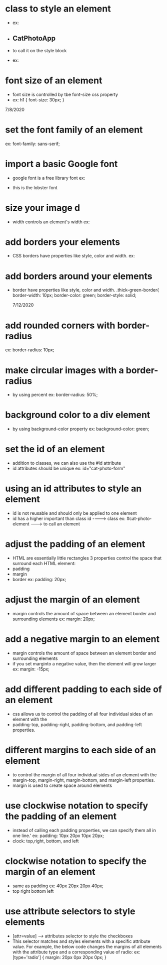 # class to style an element 
- ex: 
- <h2 class="blue-text"> CatPhotoApp </h2>

- to call it on the style block 
- ex: 
<style>
  .blue-text {
 </style>

# font size of an element 
- font size is controlled by tbe font-size css property 
- ex: 
h1 {
  font-size: 30px;
}



7/8/2020
# set the font family of an element 
ex: font-family: sans-serif; 

# import a basic Google font 
- google font is a free library font 
ex: <link href="https://fonts.googleapis.com/css?family=Lobster" rel="stylesheet" type="text/css">

- this is the lobster font 

# size your image d
- width controls an element's width 
ex: 
<style>
  .larger-image {
    width: 500px;
  }
</style>

# add borders your elements 
- CSS borders have properties like style, color and width.
ex:
<style>
  .thin-red-border {
    border-color: red;
    border-width: 5px;
    border-style: solid;
  }
</style>

# add borders around your elements 
- border have properties like style, color and width.
  .thick-green-border{
    border-width: 10px;
    border-color: green;
    border-style: solid;
  

  7/12/2020
# add rounded corners with border-radius 
ex:
border-radius: 10px;

# make circular images with a border-radius 

- by using percent 
ex: border-radius: 50%;

# background color to a div element 
- by using background-color property 
ex: background-color: green;

# set the id of an element 
- addition to classes, we can also use the #id attribute 
- id attributes should be unique 
ex: id="cat-photo-form"

# using an id attributes to style an element 
- id is not reusable and should only be applied to one element 
- id has a higher important than class id ----> class 
ex: #cat-photo-element ---> to call an element 


# adjust the padding of an element 
- HTML are essentially little rectangles 
 3 properties control the space that surround each HTML element: 
 - padding 
 - margin 
 - border 
 ex: padding: 20px;

 # adjust the margin of an element 
 - margin controls the amount of space between an element border and surrounding elements 
 ex: margin: 20px;

 # add a negative margin to an element 
 - margin controls the amount of space between an element border and surrounding elements 
 - if you set marginto a negative value, then the element will grow larger 
 ex: margin: -15px;
 
 # add different padding to each side of an element 
 -  css allows us to control the padding of all four individual sides of an element with the 
 - padding-top, padding-right, padding-bottom, and padding-left properties.

 # different margins to each side of an element 
-  to control the margin of all four individual sides of an element with the margin-top, margin-right, margin-bottom, and margin-left properties.
- margin is used to create space around elements 

# use clockwise notation to specify the padding of an element 
- instead of calling each padding properties, we can specify them all in one line.'
ex: padding: 10px 20px 10px 20px;
- clock: top,right, bottom, and left 

# clockwise notation to specify the margin of an element
- same as padding 
ex: 40px 20px 20px 40px;
- top right bottom left

# use attribute selectors to style elements 
- [attr=value] --> attributes selector to style the checkboxes
- This selector matches and styles elements with a specific attribute value. For example, the below code changes the margins of all elements with the attribute type and a corresponding value of radio:
ex:
    [type='radio'] {
  margin: 20px 0px 20px 0px;
}